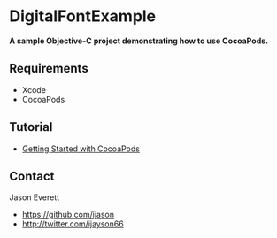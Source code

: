 DigitalFontExample
=====================

**A sample Objective-C project demonstrating how to use CocoaPods.**

## Requirements

* Xcode
* CocoaPods

## Tutorial

* [Getting Started with CocoaPods](http://blog.ijasoneverett.com/2014/04/getting-started-with-cocoapods/)

## Contact

Jason Everett

- https://github.com/ijason
- http://twitter.com/ijayson66


